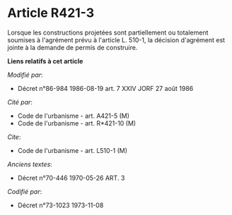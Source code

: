 # Article R421-3

Lorsque les constructions projetées sont partiellement ou totalement soumises à l'agrément prévu à l'article L. 510-1, la
décision d'agrément est jointe à la demande de permis de construire.

**Liens relatifs à cet article**

_Modifié par_:

  - Décret n°86-984 1986-08-19 art. 7 XXIV JORF 27 août 1986

_Cité par_:

  - Code de l'urbanisme - art. A421-5 (M)
  - Code de l'urbanisme - art. R*421-10 (M)

_Cite_:

  - Code de l'urbanisme - art. L510-1 (M)

_Anciens textes_:

  - Décret n°70-446 1970-05-26 ART. 3

_Codifié par_:

  - Décret n°73-1023 1973-11-08
